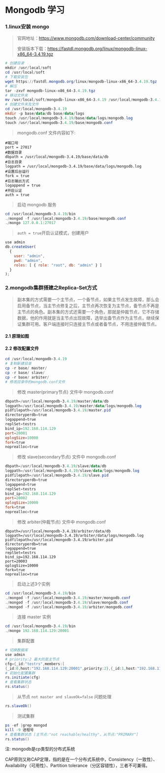# Mongodb 学习

### 1.linux安装 mongo

> 官网地址：https://www.mongodb.com/download-center/community
>
> 安装版本下载：https://fastdl.mongodb.org/linux/mongodb-linux-x86_64-3.4.19.tgz

```powershell
# 创建目录
mkdir /usr/local/soft
cd /usr/local/soft
# 下载安装包
wget https://fastdl.mongodb.org/linux/mongodb-linux-x86_64-3.4.19.tgz
# 解压
tar -zxvf mongodb-linux-x86_64-3.4.19.tgz
# 移动文件夹
mv /usr/local/soft/mongodb-linux-x86_64-3.4.19 /usr/local/mongodb-3.4.19
# 创建文件夹及文件
cd /usr/local/mongodb-3.4.19
mkdir -p base/data/db base/data/logs
touch /usr/local/mongodb-3.4.19/base/data/logs/mongodb.log
touch /usr/local/mongodb-3.4.19/base/mongodb.conf
```

> mongodb.conf 文件内容如下:

```
#端口号
port = 27017
#数据目录
dbpath = /usr/local/mongodb-3.4.19/base/data/db
#日志目录
logpath = /usr/local/mongodb-3.4.19/base/data/logs/mongodb.log
#设置后台运行
fork = true
#日志输出方式
logappend = true
#开启认证
auth = true
```

> 启动 mongodb 服务

````powershell
cd /usr/local/mongodb-3.4.19/bin
./mongod -f /usr/local/mongodb-3.4.19/base/mongodb.conf
./mongo 127.0.0.1:27017
````

> `auth = true`开启认证模式，创建用户

```javascript
use admin
db.createUser(
  {
    user: "admin",
    pwd: "admin",
    roles: [ { role: "root", db: "admin" } ]
  }
);
```

### 2.mongodb集群搭建之Replica-Set方式

>副本集的方式需要一个主节点，一个备节点，如果主节点发生故障，那么会启用备节点，当主节点修复之后，主节点再次恢复为主节点，备节点不再是主节点的角色。副本集的方式还需要一个角色，那就是仲裁节点，它不存储数据，他的作用就是当主节点出现故障，选举出备节点作为主节点，继续保证集群可用。客户端连接时只连接主节点或者备节点，不用连接仲裁节点。

#### 2.1 原理如图

#### 2.2 修改配置文件

```powershell
cd /usr/local/mongodb-3.4.19
# 复制新建目录
cp -r base/ master/
cp -r base/ slave/
cp -r base/ arbiter/
# 修改目录中的mongodb.conf文件
```

> 修改 master(primary节点) 文件中 mongodb.conf

```powershell
dbpath=/usr/local/mongodb-3.4.19/master/data/db
logpath=/usr/local/mongodb-3.4.19/master/data/logs/mongodb.log
pidfilepath=/usr/local/mongodb-3.4.19/master.pid
directoryperdb=true
logappend=true
replSet=testrs
bind_ip=192.168.114.129
port=20001
oplogSize=10000
fork=true
noprealloc=true
```

> 修改 slave(secondary节点) 文件中 mongodb.conf

```powershell
dbpath=/usr/local/mongodb-3.4.19/slave/data/db
logpath=/usr/local/mongodb-3.4.19/slave/data/logs/mongodb.log
pidfilepath=/usr/local/mongodb-3.4.19/slave.pid
directoryperdb=true
logappend=true
replSet=testrs
bind_ip=192.168.114.129
port=20002
oplogSize=10000
fork=true
noprealloc=true
```

> 修改 arbiter(仲裁节点) 文件中 mongodb.conf

```
dbpath=/usr/local/mongodb-3.4.19/arbiter/data/db
logpath=/usr/local/mongodb-3.4.19/arbiter/data/logs/mongodb.log
pidfilepath=/usr/local/mongodb-3.4.19/arbiter.pid
directoryperdb=true
logappend=true
replSet=testrs
bind_ip=192.168.114.129
port=20003
oplogSize=10000
fork=true
noprealloc=true
```

> 启动上述3个实例

```powershell
cd /usr/local/mongodb-3.4.19/bin
./mongod -f /usr/local/mongodb-3.4.19/master/mongodb.conf
./mongod -f /usr/local/mongodb-3.4.19/slave/mongodb.conf
./mongod -f /usr/local/mongodb-3.4.19/arbiter/mongodb.conf
```

> 连接 master 实例

```powershell
cd /usr/local/mongodb-3.4.19/bin
./mongo 192.168.114.129:20001
```

> 集群配置

```powershell
# 切换数据库
use admin
# priority:2 最大的是主节点
cfg={_id:"testrs",members:[
{_id:0,host:"192.168.114.129:20001",priority:2},{_id:1,host:"192.168.114.129:20002",priority:1},{_id:2,host:"192.168.114.129:20003",arbiterOnly:true}]};
# 初始化配置集群
rs.initiate(cfg)
# 查看集群状态
rs.status()
```

> 从节点 `not master and slaveOk=false` 问题处理

```powershell
rs.slaveOk()
```

> 测试集群

```powershell
ps -ef |grep mongod
kill -9 进程号
# 查看集群状态 [主节点:"not reachable/healthy"，从节点:"PRIMARY"]
rs.status()
```

注: mongodb是cp类型的分布式系统

CAP原则又称CAP定理，指的是在一个分布式系统中，Consistency（一致性）、 Availability（可用性）、Partition tolerance（分区容错性），三者不可兼得。

